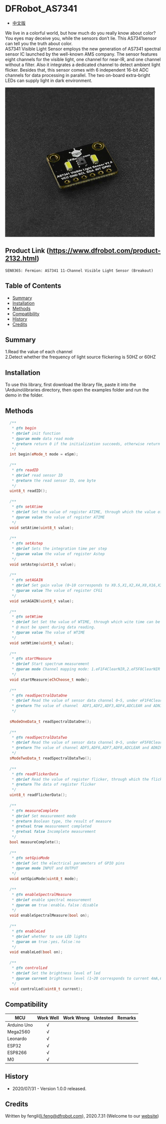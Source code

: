 # DFRobot_AS7341
- [中文版](./README_CN.md)

We live in a colorful world, but how much do you really know about color? You eyes may deceive you, while the sensors don’t lie. This AS7341sensor can tell you the truth about color. <br> 
AS7341 Visible Light Sensor employs the new generation of AS7341 spectral sensor IC launched by the well-known AMS company. The sensor features eight channels for the visible light, one channel for near-IR, and one channel without a filter. Also it integrates a dedicated channel to detect ambient light flicker. Besides that, this sensor comes with 6 independent 16-bit ADC channels for data processing in parallel. The two on-board extra-bright LEDs can supply light in dark environment.

![Product Image](./resources/images/SEN0365.png)

## Product Link (https://www.dfrobot.com/product-2132.html)
    SEN0365: Fermion: AS7341 11-Channel Visible Light Sensor (Breakout)
	
## Table of Contents

* [Summary](#summary)
* [Installation](#installation)
* [Methods](#methods)
* [Compatibility](#compatibility)
* [History](#history)
* [Credits](#credits)

## Summary
1.Read the value of each channel<br>
2.Detect whether the frequency of light source flickering is 50HZ or 60HZ


## Installation

To use this library, first download the library file, paste it into the \Arduino\libraries directory, then open the examples folder and run the demo in the folder.

## Methods
```C++
  /**
   * @fn begin
   * @brief init function
   * @param mode data read mode
   * @return return 0 if the initialization succeeds, otherwise return non-zero and error code.
   */
  int begin(eMode_t mode = eSpm);

  /**
   * @fn readID
   * @brief read sensor ID
   * @return the read sensor ID, one byte 
   */
  uint8_t readID();
  
  /**
   * @fn setAtime
   * @brief Set the value of register ATIME, through which the value of Integration time can be calculated. The value represents the time that must be spent during data reading.
   * @param value the value of register ATIME
   */
  void setAtime(uint8_t value);
 
  /**
   * @fn setAstep
   * @brief Sets the integration time per step
   * @param value the value of register Astep
   */
  void setAstep(uint16_t value);

  /**
   * @fn setAGAIN
   * @brief Set gain value (0~10 corresponds to X0.5,X1,X2,X4,X8,X16,X32,X64,X128,X256,X512)
   * @param value The value of register CFG1
   */
  void setAGAIN(uint8_t value);

  /**
   * @fn setWtime
   * @brief Set Set the value of WTIME, through which wite time can be calculated. The value represents the time that
   * @ must be spent during data reading.
   * @param value The value of WTIME
   */
  void setWtime(uint8_t value);
  
  /**
   * @fn startMeasure
   * @brief Start spectrum measurement 
   * @param mode Channel mapping mode: 1.eF1F4ClearNIR,2.eF5F8ClearNIR
   */
  void startMeasure(eChChoose_t mode);

  /**
   * @fn readSpectralDataOne
   * @brief Read the value of sensor data channel 0~5, under eF1F4ClearNIR
   * @return The value of channel  ADF1,ADF2,ADF3,ADF4,ADCLEAR and ADNIR
   */
  
  sModeOneData_t readSpectralDataOne();
  
  /**
   * @fn readSpectralDataTwo
   * @brief Read the value of sensor data channel 0~5, under eF5F8ClearNIR
   * @return The value of channel ADF5,ADF6,ADF7,ADF8,ADCLEAR and ADNIR
   */
  sModeTwoData_t readSpectralDataTwo();
  
  /**
   * @fn readFlickerData
   * @brief Read the value of register flicker, through which the flicker frequency of the light source can be predicted
   * @return The data of register flicker
   */
  uint8_t readFlickerData();
 
  /**
   * @fn measureComplete
   * @brief Set measurement mode 
   * @return Boolean type, the result of measure
   * @retval true measurement completed
   * @retval false Incomplete measurement
   */
  bool measureComplete();
  
  /**
   * @fn setGpioMode
   * @brief Set the electrical parameters of GPIO pins 
   * @param mode INPUT and OUTPUT
   */
  void setGpioMode(uint8_t mode);

  /**
   * @fn enableSpectralMeasure
   * @brief enable spectral measurement
   * @param on true：enable，false：disable   
   */
  void enableSpectralMeasure(bool on);
  
  /**
   * @fn enableLed
   * @brief whether to use LED lights
   * @param on true：yes，false：no  
   */
  void enableLed(bool on);
  
  /**
   * @fn controlLed
   * @brief Set the brightness level of led  
   * @param current brightness level (1~20 corresponds to current 4mA,6mA,8mA,10mA,12mA,......,42mA)
   */
  void controlLed(uint8_t current);
```

## Compatibility

MCU                | Work Well    | Work Wrong   | Untested    | Remarks
------------------ | :----------: | :----------: | :---------: | -----
Arduino Uno        |      √       |              |             | 
Mega2560        |      √       |              |             | 
Leonardo        |      √       |              |             | 
ESP32        |      √       |              |             | 
ESP8266        |      √       |              |             | 
M0        |      √       |              |             | 


## History

- 2020/07/31  - Version 1.0.0 released.

## Credits

Written by fengli(li.feng@dfrobot.com), 2020.7.31 (Welcome to our [website](https://www.dfrobot.com/))





